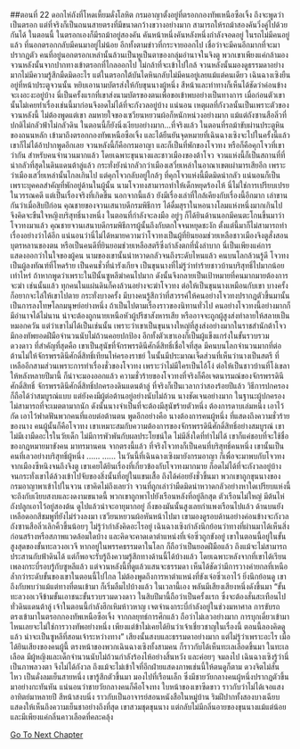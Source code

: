 ##ตอนที่ 22 ดอกไห่ถังที่โหดเหี้ยมดั่งโลหิต
กรมอาญาตั้งอยู่ที่ตรอกกองทัพเหนือซือเจิ้ง
ถึงจะพูดว่าเป็นตรอก แต่ที่จริงก็เป็นถนนสายตรงที่มีขนาดกว้างขวางอย่างมาก สามารถให้รถม้าสองคันวิ่งคู่ไปด้วยกันได้
ในตอนนี้ ในตรอกเองก็มีรถม้าอยู่สองคัน คันหน้าหนึ่งคันหลังหนึ่งกำลังจอดอยู่ ในรถไม่มีคนอยู่แล้ว ที่นอกตรอกกลับมีคนมาอยู่ไม่น้อย อีกทั้งตามข่าวที่กระจายออกไป เชื่อว่าจะมีคนอีกมากที่จะมาปรากฏตัว
คนที่อยู่นอกตรอกเหล่านั้นล้วนเป็นหูเป็นตาของกลุ่มอำนาจในจิงตู พวกเขาเพียงแค่กล้ามองจวนหลังนั้นจากปากทางเข้าตรอกที่ไกลออกไป ไม่กล้าที่จะเข้าไปใกล้
จวนหลังนั้นมองดูธรรมดาอย่างมากไม่มีความรู้สึกมืดมิดอะไร แต่ในตรอกใต้บันไดหินกลับไม่มีคนอยู่เลยแม้แต่คนเดียว
เฉินฉางเซิงยืนอยู่ที่หน้าประตูจวนนั้น หยิบเอานามบัตรส่งให้กับขุนนางผู้หนึ่ง สีหน้าและท่าทางก็เห็นได้ชัดว่าค่อนข้างจะเงอะงะอยู่บ้าง
นี่เป็นครั้งแรกที่เขาส่งนามบัตรของตนเพื่อขอเข้าพบอย่างเป็นทางการ
เมื่อก่อนตัวเขานั้นไม่เคยทำเรื่องเช่นนี้มาก่อนจึงอดไม่ได้ที่จะกังวลอยู่บ้าง แน่นอน เหตุผลที่กังวลนั้นเป็นเพราะตัวของจวนหลังนี้ ไม่ต้องพูดแต่เขา ลมหายใจของเซวียนหยวนผ้อก็หนักหน่วงอย่างมาก แม้แต่ถังซานสือลิ่วที่ปกติไม่กลัวฟ้าไม่กลัวดิน ในตอนนี้ก็ยังนิ่งเงียบอย่างมาก...ที่จริงแล้ว ในตอนที่รถม้าขับผ่านประตูหินของถนนหลัก เข้ามาถึงตรอกกองทัพเหนือซือเจิ้ง และได้ยืนยันจุดหมายที่เฉินฉางเซิงจะไปในครั้งนี้แล้ว เขาก็ไม่ได้อ้าปากพูดอีกเลย
จวนหลังนี้ก็คือกรมอาญา และก็เป็นที่พักของโจวทง หรือก็คือคุกโจวที่เขาว่ากัน
สำหรับคนจำนวนมากแล้ว โดยเฉพาะขุนนางและชาวเมืองของต้าโจว จวนแห่งนี้ก็เป็นสถานที่ที่น่ากลัวที่สุดในดินแดนต้าลู่แล้ว กระทั่งยังน่ากลัวกว่าเมืองเสวี่ยเหล่าในอาณาเขตเผ่ามารเสียอีก
เพราะว่าเมืองเสวี่ยเหล่านั้นไกลเกินไป แต่คุกโจวกลับอยู่ใกล้ๆ
ที่คุกโจวแห่งนี้มืดมิดน่ากลัว แน่นอนก็เป็นเพราะบุคคลสำคัญที่พักอยู่ด้านในผู้นั้น
นามโจวทงสามารถทำให้เด็กหยุดร้องไห้ นี่ไม่ใช่การเปรียบเปรยในวรรณคดี แต่เป็นเรื่องจริงที่เกิดขึ้น
นอกจากนี้แล้ว ยังมีเรื่องเล่าที่ใกล้เคียงกับเรื่องนี้อีกมาก เล่าขานกันว่าเมื่อสิบปีก่อน คุณชายของจวนเสนาบดีกรมพิธีการ ได้ดื่มสุราในหอนางโลมแห่งหนึ่งมากเกินไป จึงคิดจะขืนใจหญิงบริสุทธิ์นางหนึ่ง ในตอนที่กำลังจะลงมือ อยู่ๆ ก็ได้ยินด้านนอกมีคนตะโกนขึ้นมาว่าโจวทงมาแล้ว คุณชายจวนเสนาบดีกรมพิธีการผู้นั้นถึงกับตกใจจนหยุดชะงัก ตั้งแต่นี้มาก็ไม่สามารถทำเรื่องอย่างว่าได้อีก
แน่นอนว่านี่ไม่ได้หมายความว่าโจวทงเป็นผู้ที่ยินยอมช่วยเหลือชาวเมืองจิงตูสั่งสอนบุตรหลานของตน หรือเป็นคนดีที่ยินยอมช่วยเหลือสตรีซึ่งกำลังตกที่นั่งลำบาก นี่เป็นเพียงแค่การแสดงออกว่าในใจของผู้คน นามของเขานั้นน่าหวาดกลัวจนถึงระดับไหนแล้ว
คนบนโลกล้วนรู้ดี โจวทงเป็นผู้ลงทัณฑ์ที่โหดร้าย เป็นคนชั่วที่น่ารังเกียจ เป็นขุนนางที่ไม่รู้ว่าทำร้ายชาวบ้านบริสุทธิ์ไปมากน้อยเท่าไหร่
ถ้าหากพูดว่าเพราะในปีนั้นซูหลีฆ่าคนไปมาก ดังนั้นจึงกลายเป็นเป้าหมายที่คนมากมายต้องการจะฆ่า เช่นนั้นแล้ว ทุกคนในแผ่นดินก็คงล้วนอย่างจะฆ่าโจวทง ต่อให้เป็นขุนนางเหมือนกับเขา บางครั้งก็อยากจะไล่ให้เขาไปตาย กระทั่งบางครั้ง มีบางคนรู้สึกว่าที่สวรรค์ให้คนอย่างโจวทงปรากฏตัวขึ้นมานั้น เป็นการลงโทษโลกมนุษย์อย่างหนึ่ง
ถ้าเป็นไปตามเรื่องราวของนิทานทั่วไป คนอย่างโจวทงนี้อย่างมากก็มีอำนาจได้ไม่นาน น่าจะต้องถูกนายเหนือหัวผู้ปรีชาสังหารเสีย หรืออาจจะถูกผู้สูงส่งทำลายให้สลายเป็นหมอกควัน แต่ว่าเขาไม่ได้เป็นเช่นนั้น
เพราะว่าเขาเป็นขุนนางใหญ่ที่สูงส่งอย่างมากในราชสำนักต้าโจว มีกองทัพยอดฝีมือจำนวนนับไม่ถ้วนคอยปกป้อง อีกทั้งตัวเขาเองก็เป็นผู้แข็งแกร่งในขั้นรวบรวมดวงดาว ที่สำคัญที่สุดคือ เขาเป็นสุนัขที่จักรพรรดินีศักดิ์สิทธิ์เชื่อใจที่สุด
มีคนบนโลกจำนวนมากที่ต่อต้านไม่ให้จักรพรรดินีศักดิ์สิทธิ์เทียนไห่ครองราชย์ ในนั้นมีประมาณเจ็ดส่วนที่เห็นว่านางเป็นสตรี ที่เหลืออีกสามส่วนเพราะการทำเรื่องชั่วของโจวทง เพราะว่าไม่มีใครเป็นไอ้โง่ ต่อให้เป็นชาวบ้านที่โง่เขลา ให้หลังหลายปีมานี้ ก็น่าจะมองออกแล้ว ความชั่วร้ายของโจวทงที่จริงก็คือเจตนารมณ์ของจักรพรรดินีศักดิ์สิทธิ์
จักรพรรดินีศักดิ์สิทธิ์ปกครองดินแดนต้าลู่ ที่จริงก็เป็นเวลากว่าสองร้อยปีแล้ว วิธีการปกครองก็ถือได้ว่าสมบูรณ์แบบ แต่ยังคงมีผู้ต่อต้านอยู่อย่างนับไม่ถ้วน
นางชัดเจนอย่างมาก ในฐานะผู้ปกครอง ไม่สามารถที่จะเมตตามากนัก ดังนั้นนางจำเป็นที่จะต้องมีสุนัขร้ายตัวหนึ่ง ต้องการดาบเล่มหนึ่ง เอาไว้กัด เอาไว้ฟาดฟันพวกคนที่แอบต่อต้านตน
พูดอีกอย่างคือ นางต้องการคนผู้หนึ่ง ที่แสดงถึงความชั่วร้ายของนาง
คนผู้นั้นก็คือโจวทง
เขาเหมาะสมกับความต้องการของจักรพรรดินีศักดิ์สิทธิ์อย่างสมบูรณ์
เขาไม่มีเงามืดอะไรในวัยเด็ก ไม่มีการพัวพันกับผลประโยชน์ใด ไม่มีสิ่งใดที่ทำไม่ได้ เขาก็แค่ชอบที่จะใช้ชื่อของกฎหมายมาขังคน มาทรมานคน
จากตรงนี้แล้ว ที่จริงโจวทงก็เป็นคนที่บริสุทธิ์คนหนึ่ง
เขานั้นเป็นคนที่เลวอย่างบริสุทธิ์ผู้หนึ่ง
......
......
ในวันนี้ที่เฉินฉางเซิงมายังกรมอาญา ก็เพื่อจะมาพบกับโจวทง
จากเมืองซีหนิงจนถึงจิงตู เขาเคยได้ยินเรื่องที่เกี่ยวข้องกับโจวทงมากมาย ก็อดไม่ได้ที่จะกังวลอยู่บ้าง จนกระทั่งเขาได้ล้วงเข้าไปจับของสิ่งนั้นที่อยู่ในแขนเสื้อ ถึงได้ค่อยยังชั่วขึ้นมา
พวกเขาถูกขุนนางของกรมอาญาพาเข้าไปในจวน เขาคิดไม่ถึงเลยว่า จวนที่ถูกเล่าว่ามืดมิดน่าหวาดกลัวอย่างหาใดเปรียบแห่งนี้ จะถึงกับเงียบสงบและงดงามขนาดนี้
พวกเขาถูกพาไปยังเรือนหลังที่อยู่ลึกสุด
ตัวเรือนไม่ใหญ่ มีต้นไห่ถังปลูกเอาไว้อยู่สองต้น ดูไปแล้วน่าจะอายุมากอยู่ กิ่งของมันนั้นสูงเลยกำแพงเรือนไปแล้ว ด้านบนยังเหลือดอกสีชมพูที่ยังไม่ร่วงลงมา
เซวียนหยวนผ้อหันหน้าไปมา เขามองดูรอบด้านอย่างค่อนข้างจะกังวล
ถังซานสือลิ่วเลิกคิ้วขึ้นน้อยๆ ไม่รู้ว่ากำลังคิดอะไรอยู่
เฉินฉางเซิงกำลังนึกย้อนว่าทางที่ผ่านมาได้เห็นสิ่งก่อนสร้างหรือสภาพแวดล้อมใดบ้าง และคิดจะคาดเดาตำแหน่งที่เจ๋อซิ่วถูกขังอยู่
เขาในตอนนี้อยู่ในขั้นสูงสุดของขั้นทะลวงอเวจี หากอยู่ในพรรคธรรมดาในโลก ก็ถือว่าเป็นยอดฝีมือแล้ว ถึงแม้จะไม่สามารถประสานกับฟ้าดินได้ แต่ก็พอจะรับรู้ถึงความรู้สึกทางด้านนี้ได้บ้างแล้ว โดยเฉพาะหลังจากที่เขาได้เรียนเพลงกระบี่รอบรู้กับซูหลีแล้ว แต่จวนหลังนี้ที่ดูแล้วแสนจะธรรมดา เห็นได้ชัดว่ามีการวางค่ายกลที่เหนือล้ำกว่าระดับขั้นของเขาในตอนนี้ไปไกล ไม่ต้องพูดถึงการหาตำแหน่งที่ขังเจ๋อซิ่วเอาไว้ ยิ่งนึกย้อนดู เขาถึงกับพบว่าแม้แต่ทางที่ตนเข้ามา ก็เริ่มลืมไปบ้างแล้ว
ในเวลานี้เอง พลันมีเสียงเสียงหนึ่งดังขึ้นมา
“ขั้นทะลวงอเวจีข้ามขั้นเอาชนะขั้นรวบรวมดวงดาว ในสิบปีมานี้ถือว่าเป็นครั้งแรก ซึ่งจะต้องสั่นสะเทือนไปทั่วดินแดนต้าลู่ เจ้าในตอนนี้กำลังฮึกเหิมห้าวหาญ เจตจำนงกระบี่กำลังอยู่ในช่วงมหาศาล การขับรถตรงเข้ามาในตรอกกองทัพเหนือซือเจิ้ง จากกลยุทธ์การศึกแล้ว ถือว่าไม่เลวอย่างมาก การบุกเดี่ยวเข้ามาไหนเลยจะไม่ใช่การวางทัพอย่างหนึ่ง เพียงแต่ข้าไม่เคยได้ยินว่าเจ้าเชี่ยวชาญในเรื่องนี้ ตอนนี้ลองคิดดูแล้ว น่าจะเป็นซูหลีที่สอนเจ้าระหว่างทาง”
เสียงนั้นสงบและธรรมดาอย่างมาก แต่ไม่รู้ว่าเพราะอะไร เมื่อได้ยินเสียงของคนผู้นี้ ตรงหน้าของพวกเฉินฉางเซิงทั้งสามคน ก็ราวกับได้เห็นทะเลเลือดขึ้นมา
ในทะเลเลือด มีผู้หญิงและเด็กจำนวนนับไม่ถ้วนกำลังร้องไห้อย่างสิ้นหวัง และค่อยๆ จมลงไป
เฉินฉางเซิงรู้ว่านี่เป็นภาพลวงตา จึงไม่ได้กังวล ถึงแม้จะไม่เข้าใจที่อีกฝ่ายแสดงภาพเช่นนี้ให้ตนดูก็ตาม
ดวงจิตไม่สั่นไหว เป็นดั่งลมเย็นสายหนึ่ง เขารู้สึกตัวขึ้นมา มองไปที่เรือนเล็ก ซึ่งมีชายวัยกลางคนผู้หนึ่งปรากฏตัวขึ้นมาอย่างกะทันหัน
แน่นอนว่าชายวัยกลางคนก็คือโจงทง
ใบหน้าของเขาซีดขาว ราวกับว่าไม่ได้เจอแสงอาทิตย์มาหลายปี สีหน้าสงบนิ่ง ราวกับเป็นอาจารย์สอนหนังสือในหมู่บ้าน ริมฝีปากทั้งสองบางเฉียบ แสดงให้เห็นถึงความเย็นชาอย่างถึงที่สุด
เขาสวมชุดขุนนาง แต่กลับไม่มีกลิ่นอายของขุนนางแม้แต่น้อย และมีเพียงแค่กลิ่นคาวเลือดที่คละคลุ้ง


[Go To Next Chapter]( ./454.md)